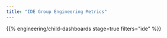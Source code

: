 ```yaml
---
title: "IDE Group Engineering Metrics"
---
```


{{% engineering/child-dashboards stage=true filters="ide" %}}
